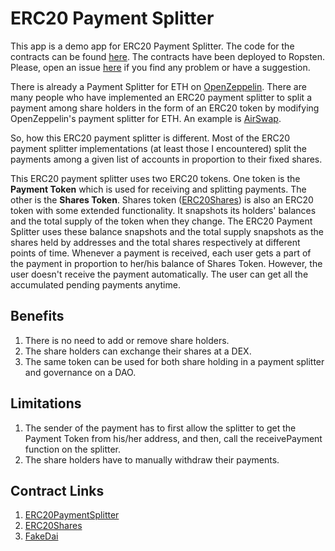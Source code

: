 # ERC20 Payment Splitter

This app is a demo app for ERC20 Payment Splitter. The code for the
contracts can be found [here](https://github.com/SharjeelSafdar/dapp-projects/tree/main/p6-erc20-payment-splitter/smartContracts/contracts). The contracts have been deployed to Ropsten. Please, open an issue [here](https://github.com/SharjeelSafdar/dapp-projects/issues) if you find any problem or have a suggestion.

There is already a Payment Splitter for ETH on [OpenZeppelin](https://github.com/OpenZeppelin/openzeppelin-contracts/blob/master/contracts/finance/PaymentSplitter.sol). There are many people who have implemented an ERC20 payment splitter
to split a payment among share holders in the form of an ERC20 token by
modifying OpenZeppelin's payment splitter for ETH. An example is [AirSwap](https://github.com/airswap/airswap-protocols/blob/main/source/converter/contracts/TokenPaymentSplitter.sol).

So, how this ERC20 payment splitter is different. Most of the ERC20
payment splitter implementations (at least those I encountered) split
the payments among a given list of accounts in proportion to their fixed
shares.

This ERC20 payment splitter uses two ERC20 tokens. One token is the **Payment Token** which is used for receiving and splitting payments.
The other is the **Shares Token**. Shares token ([ERC20Shares](https://github.com/SharjeelSafdar/dapp-projects/blob/main/p6-erc20-payment-splitter/smartContracts/contracts/ERC20Shares.sol)) is also an ERC20 token with some extended functionality. It snapshots
its holders' balances and the total supply of the token when they
change. The ERC20 Payment Splitter uses these balance snapshots and the
total supply snapshots as the shares held by addresses and the total
shares respectively at different points of time. Whenever a payment is
received, each user gets a part of the payment in proportion to her/his
balance of Shares Token. However, the user doesn't receive the payment
automatically. The user can get all the accumulated pending payments
anytime.

## Benefits

1.  There is no need to add or remove share holders.
2.  The share holders can exchange their shares at a DEX.
3.  The same token can be used for both share holding in a payment
    splitter and governance on a DAO.

## Limitations

1.  The sender of the payment has to first allow the splitter to get the
    Payment Token from his/her address, and then, call the receivePayment
    function on the splitter.
2.  The share holders have to manually withdraw their payments.

## Contract Links

1.  [ERC20PaymentSplitter](https://ropsten.etherscan.io/address/0xAc82650FBFEAE0Ec257d6a683A08c8F9F7009Abb)
2.  [ERC20Shares](https://ropsten.etherscan.io/address/0xf3C0e3b8D4c8FC65a40d288D89e40721A219acA6)
3.  [FakeDai](https://ropsten.etherscan.io/address/0x6A6667C9534E1A2722696536a02ee88f0C4105Ab)
